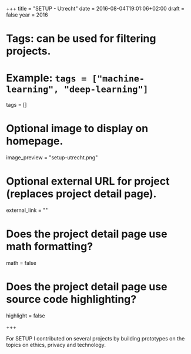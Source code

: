 +++
title = "SETUP - Utrecht"
date = 2016-08-04T19:01:06+02:00
draft = false
year = 2016
# Tags: can be used for filtering projects.
# Example: `tags = ["machine-learning", "deep-learning"]`
tags = []

# Optional image to display on homepage.
image_preview = "setup-utrecht.png"

# Optional external URL for project (replaces project detail page).
external_link = ""

# Does the project detail page use math formatting?
math = false

# Does the project detail page use source code highlighting?
highlight = false

+++

For SETUP I contributed on several projects by building prototypes on the topics on ethics, privacy and technology.